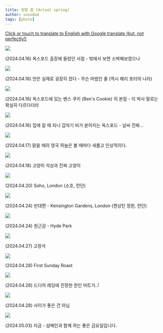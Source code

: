 ```yaml
---
title: 정말 봄 [Actual spring]
author: sosodad
tags: [photo]
---
```



[Click or touch to translate to English with Google translate (but, not perfectly!)](https://jinseuk56-github-io.translate.goog/posts/0009/?_x_tr_sl=ko&_x_tr_tl=en&_x_tr_hl=ko&_x_tr_pto=wapp)



<div class="grid-container">
  <div class="grid grid--p-1">
    <div class="cell cell--6"><div class="card">
  <div class="card__image">
    <img class="image" src="https://onedrive.live.com/embed?resid=F96DE3EAE83811FB%2183568&authkey=%21AJih7dI3ClJ5lcE&height=1024"/>
  </div>
  <div class="card__content">
    <div class="card__header">
      <p>(2024.04.16) 옥스포드 출장에 들렀던 서점 - 밖에서 보면 소박해보였으나</p>
    </div>
  </div>
</div></div>
    <div class="cell cell--6"><div class="card">
  <div class="card__image">
    <img class="image" src="https://onedrive.live.com/embed?resid=F96DE3EAE83811FB%2183575&authkey=%21ALiVXIDm87Een60&width=1024"/>
  </div>
  <div class="card__content">
    <div class="card__header">
      <p>(2024.04.16) 안은 실제로 굉장히 컸다 - 무슨 마법인 줄 (역시 해리 포터의 나라)</p>
    </div>
  </div>
</div></div>
    <div class="cell cell--6"><div class="card">
  <div class="card__image">
    <img class="image" src="https://onedrive.live.com/embed?resid=F96DE3EAE83811FB%2183579&authkey=%21ACSFAtr-xPFvfZQ&height=1024"/>
  </div>
  <div class="card__content">
    <div class="card__header">
      <p>(2024.04.16) 옥스포드에 있는 벤스 쿠키 (Ben's Cookie) 의 본점 - 이 박사 말로는 확실히 다르다더라</p>
    </div>
  </div>
</div></div>
    <div class="cell cell--6"><div class="card">
  <div class="card__image">
    <img class="image" src="https://onedrive.live.com/embed?resid=F96DE3EAE83811FB%2183577&authkey=%21AJu9Q1PYLrKSUjk&height=1024"/>
  </div>
  <div class="card__content">
    <div class="card__header">
      <p>(2024.04.16) 집에 갈 때 되니 갑자기 비가 쏟아지는 옥스포드 - 날씨 진짜...</p>
    </div>
  </div>
</div></div>
    <div class="cell cell--6"><div class="card">
  <div class="card__image">
    <img class="image" src="https://onedrive.live.com/embed?resid=F96DE3EAE83811FB%2183581&authkey=%21ADy2uqem3b2X75M&height=1024"/>
  </div>
  <div class="card__content">
    <div class="card__header">
      <p>(2024.04.17) 맑을 때의 영국 하늘은 볼 때마다 새롭고 인상적이다.</p>
    </div>
  </div>
</div></div>
    <div class="cell cell--6"><div class="card">
  <div class="card__image">
    <img class="image" src="https://onedrive.live.com/embed?resid=F96DE3EAE83811FB%2183578&authkey=%21AACiLi_X2ML2NqQ&height=1024"/>
  </div>
  <div class="card__content">
    <div class="card__header">
      <p>(2024.04.18) 고양이 석상과 진짜 고양이</p>
    </div>
  </div>
</div></div>
<div class="cell cell--6"><div class="card">
  <div class="card__image">
    <img class="image" src="https://onedrive.live.com/embed?resid=F96DE3EAE83811FB%2183620&authkey=%21AN1K8inZM0fg0aA&height=1024"/>
  </div>
  <div class="card__content">
    <div class="card__header">
      <p>(2024.04.20) Soho, London (소호, 런던)</p>
    </div>
  </div>
  </div></div>
  <div class="cell cell--6"><div class="card">
  <div class="card__image">
    <img class="image" src="https://onedrive.live.com/embed?resid=F96DE3EAE83811FB%2183624&authkey=%21AFeoMovj2IuTShg&height=1024"/>
  </div>
  <div class="card__content">
    <div class="card__header">
      <p>(2024.04.24) 반대편 - Kensington Gardens, London (켄싱턴 정원, 런던)</p>
    </div>
  </div>
</div></div>
<div class="cell cell--6"><div class="card">
  <div class="card__image">
    <img class="image" src="https://onedrive.live.com/embed?resid=F96DE3EAE83811FB%2183625&authkey=%21AEQQgbywYDpqfdM&height=1024"/>
  </div>
  <div class="card__content">
    <div class="card__header">
      <p>(2024.04.24) 원근감 - Hyde Park</p>
    </div>
  </div>
</div></div>
<div class="cell cell--6"><div class="card">
  <div class="card__image">
    <img class="image" src="https://onedrive.live.com/embed?resid=F96DE3EAE83811FB%2183654&authkey=%21AAx7m2FjjDTgK1g&height=1024"/>
  </div>
  <div class="card__content">
    <div class="card__header">
      <p>(2024.04.27) 고정석</p>
    </div>
  </div>
</div></div>
<div class="cell cell--6"><div class="card">
  <div class="card__image">
    <img class="image" src="https://onedrive.live.com/embed?resid=F96DE3EAE83811FB%2183655&authkey=%21AChox7VYbGkE1Uk&height=1024"/>
  </div>
  <div class="card__content">
    <div class="card__header">
      <p>(2024.04.28) First Sunday Roast</p>
    </div>
  </div>
</div></div>
<div class="cell cell--6"><div class="card">
  <div class="card__image">
    <img class="image" src="https://onedrive.live.com/embed?resid=F96DE3EAE83811FB%2183659&authkey=%21AAzO3-Lrbz_EtdE&height=1024"/>
  </div>
  <div class="card__content">
    <div class="card__header">
      <p>(2024.04.28) 드디어 레딩에 진정한 한인 마트가..!</p>
    </div>
  </div>
</div></div>
<div class="cell cell--6"><div class="card">
  <div class="card__image">
    <img class="image" src="https://onedrive.live.com/embed?resid=F96DE3EAE83811FB%2183685&authkey=%21AMe29UEK0AVks4Y&height=1024"/>
  </div>
  <div class="card__content">
    <div class="card__header">
      <p>(2024.04.28) 사이가 좋은 건 아님</p>
    </div>
  </div>
</div></div>
<div class="cell cell--6"><div class="card">
  <div class="card__image">
    <img class="image" src="https://onedrive.live.com/embed?resid=F96DE3EAE83811FB%2183694&authkey=%21AINxwyy8L8lL-uo&height=1024"/>
  </div>
  <div class="card__content">
    <div class="card__header">
      <p>(2024.05.03) 지금 - 샴페인과 함께 하는 좋은 금요일입니다.</p>
    </div>
  </div>
</div></div>
  </div>
</div>